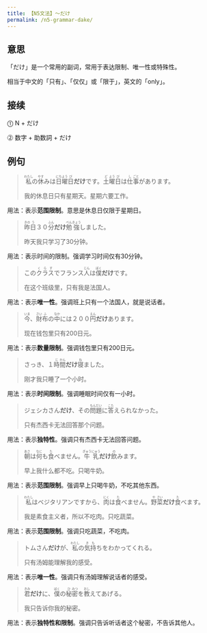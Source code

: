 ```yaml
---
title: 【N5文法】〜だけ
permalink: /n5-grammar-dake/
---
```


## 意思

「だけ」是一个常用的副词，常用于表达限制、唯一性或特殊性。

相当于中文的「只有」、「仅仅」或「限于」，英文的「only」。

## 接续

⓵ N + だけ

⓶ 数字 + 助数詞 + だけ

## 例句

> <ruby>私<rt>わたし</rt></ruby>の<ruby>休<rt>やす</rt></ruby>みは<ruby>日<rt>にち</rt></ruby><ruby>曜<rt>よう</rt></ruby><ruby>日<rt>び</rt></ruby><b>だけ</b>です。<ruby>土<rt>ど</rt></ruby><ruby>曜<rt>よう</rt></ruby><ruby>日<rt>び</rt></ruby>は<ruby>仕<rt>し</rt></ruby><ruby>事<rt>ごと</rt></ruby>があります。
>
> 我的休息日只有星期天。星期六要工作。

用法：表示**范围限制**。意思是休息日仅限于星期日。

> <ruby>昨<rt>きの</rt></ruby><ruby>日<rt>う</rt></ruby>３０<ruby>分<rt>ふん</rt></ruby><b>だけ</b><ruby>勉<rt>べん</rt></ruby><ruby>強<rt>きょう</rt></ruby>しました。
>
> 昨天我只学习了30分钟。

用法：表示时间的限制。强调学习时间仅有30分钟。

> この<ruby>クラス<rt>くらす</rt></ruby>でフランス<ruby>人<rt>じん</rt></ruby>は<ruby>僕<rt>ぼく</rt></ruby><b>だけ</b>です。
>
> 在这个班级里，只有我是法国人。

用法：表示**唯一性**。强调班上只有一个法国人，就是说话者。

> <ruby>今<rt>いま</rt></ruby>、<ruby>財<rt>さい</rt></ruby><ruby>布<rt>ふ</rt></ruby>の<ruby>中<rt>なか</rt></ruby>には２００<ruby>円<rt>えん</rt></ruby><b>だけ</b>あります。
>
> 现在钱包里只有200日元。

用法：表示**数量限制**。强调钱包里只有200日元。

> さっき、１<ruby>時<rt>じ</rt></ruby><ruby>間<rt>かん</rt></ruby><b>だけ</b><ruby>寝<rt>ね</rt></ruby>ました。
>
> 刚才我只睡了一个小时。

用法：表示**时间限制**。强调睡眠时间仅有一小时。

> ジェシカさん<b>だけ</b>、その<ruby>問<rt>もん</rt></ruby><ruby>題<rt>だい</rt></ruby>に<ruby>答<rt>こた</rt></ruby>えられなかった。
>
> 只有杰西卡无法回答那个问题。

用法：表示**独特性**。强调只有杰西卡无法回答问题。

> <ruby>朝<rt>あさ</rt></ruby>は<ruby>何<rt>なに</rt></ruby>も<ruby>食<rt>た</rt></ruby>べません。<ruby>牛<rt>ぎゅう</rt></ruby><ruby>乳<rt>にゅう</rt></ruby><b>だけ</b><ruby>飲<rt>の</rt></ruby>みます。
>
> 早上我什么都不吃。只喝牛奶。

用法：表示**范围限制**。强调早上只喝牛奶，不吃其他东西。

> <ruby>私<rt>わたし</rt></ruby>はベジタリアンですから、<ruby>肉<rt>にく</rt></ruby>は<ruby>食<rt>た</rt></ruby>べません。<ruby>野<rt>や</rt></ruby><ruby>菜<rt>さい</rt></ruby><b>だけ</b><ruby>食<rt>た</rt></ruby>べます。
>
> 我是素食主义者，所以不吃肉。只吃蔬菜。

用法：表示**范围限制**。强调只吃蔬菜，不吃肉。

> トムさん<b>だけ</b>が、<ruby>私<rt>わたし</rt></ruby>の<ruby>気<rt>き</rt></ruby><ruby>持<rt>も</rt></ruby>ちをわかってくれる。
>
> 只有汤姆能理解我的感受。

用法：表示**唯一性**。强调只有汤姆理解说话者的感受。

> <ruby>君<rt>きみ</rt></ruby><b>だけ</b>に、<ruby>僕<rt>ぼく</rt></ruby>の<ruby>秘<rt>ひ</rt></ruby><ruby>密<rt>みつ</rt></ruby>を<ruby>教<rt>おし</rt></ruby>えてあげる。
>
> 我只告诉你我的秘密。

用法：表示**独特性和限制**。强调只告诉听话者这个秘密，不告诉其他人。